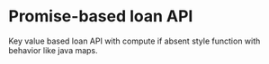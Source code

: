 # Promise-based loan API

Key value based loan API with compute if absent style function with behavior like java maps.

